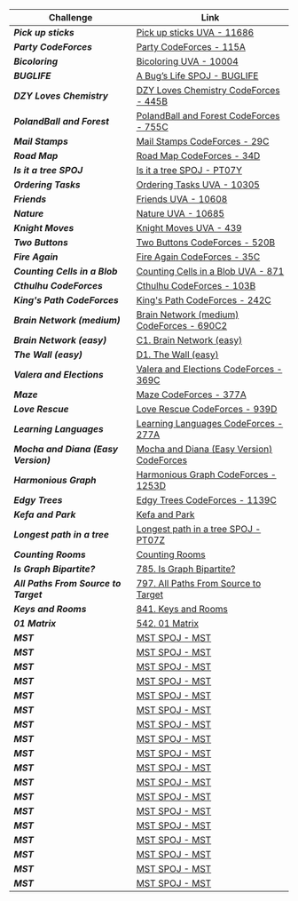| Challenge | Link |
| ------------------ | ------------------|
| ***Pick up sticks***  | [Pick up sticks UVA - 11686](https://vjudge.net/contest/479503#problem/J)|
| ***Party CodeForces***  | [Party CodeForces - 115A](https://codeforces.com/contest/115/problem/A)|
| ***Bicoloring***  | [Bicoloring UVA - 10004](https://vjudge.net/contest/479503#problem/H)|
| ***BUGLIFE***  | [A Bug’s Life SPOJ - BUGLIFE](https://www.spoj.com/problems/BUGLIFE/en/)|
| ***DZY Loves Chemistry***  | [DZY Loves Chemistry CodeForces - 445B](https://codeforces.com/problemset/problem/445/B)|
| ***PolandBall and Forest***  | [PolandBall and Forest CodeForces - 755C](https://codeforces.com/problemset/problem/755/C)|
| ***Mail Stamps***  | [Mail Stamps CodeForces - 29C](https://codeforces.com/problemset/problem/29/C)|
| ***Road Map***  | [Road Map CodeForces - 34D](https://codeforces.com/problemset/problem/34/D)|
| ***Is it a tree SPOJ***  | [Is it a tree SPOJ - PT07Y ](https://www.spoj.com/problems/PT07Y/en/)|
| ***Ordering Tasks***  | [Ordering Tasks UVA - 10305](https://vjudge.net/contest/479503#problem/G)|
| ***Friends***  | [Friends UVA - 10608](https://vjudge.net/contest/479503#problem/B)|
| ***Nature***  | [Nature UVA - 10685 ](https://vjudge.net/contest/479503#problem/C)|
| ***Knight Moves***  | [Knight Moves UVA - 439](https://vjudge.net/contest/480082#problem/B)|
| ***Two Buttons***  | [Two Buttons CodeForces - 520B](https://codeforces.com/problemset/problem/520/B)|
| ***Fire Again***  | [Fire Again CodeForces - 35C](https://codeforces.com/problemset/problem/35/C)|
| ***Counting Cells in a Blob***  | [Counting Cells in a Blob UVA - 871](https://vjudge.net/contest/480082#problem/E)|
| ***Cthulhu CodeForces***  | [Cthulhu CodeForces - 103B](https://codeforces.com/contest/103/problem/B)|
| ***King's Path CodeForces***  | [King's Path CodeForces - 242C](https://codeforces.com/contest/242/problem/C)|
| ***Brain Network (medium)***  | [Brain Network (medium) CodeForces - 690C2](https://codeforces.com/contest/690/problem/C2)|
| ***Brain Network (easy)***  | [C1. Brain Network (easy)](https://codeforces.com/contest/690/problem/C1)|
| ***The Wall (easy)***  | [D1. The Wall (easy)](https://codeforces.com/contest/690/problem/D1)|
| ***Valera and Elections***  | [Valera and Elections CodeForces - 369C](https://codeforces.com/contest/369/problem/C)|
| ***Maze***  | [Maze CodeForces - 377A](https://codeforces.com/contest/377/problem/A)|
| ***Love Rescue***  | [Love Rescue CodeForces - 939D](https://codeforces.com/contest/939/problem/D)|
| ***Learning Languages***  | [Learning Languages CodeForces - 277A](https://codeforces.com/contest/277/problem/A)|
| ***Mocha and Diana (Easy Version)***  | [Mocha and Diana (Easy Version) CodeForces](https://codeforces.com/contest/1559/problem/D1)|
| ***Harmonious Graph***  | [Harmonious Graph CodeForces - 1253D](https://codeforces.com/contest/1253/problem/D)|
| ***Edgy Trees***  | [Edgy Trees CodeForces - 1139C](https://codeforces.com/problemset/problem/1139/C)|
| ***Kefa and Park***  | [Kefa and Park](https://codeforces.com/problemset/problem/580/C)|
| ***Longest path in a tree***  | [Longest path in a tree SPOJ - PT07Z](https://www.spoj.com/problems/PT07Z/en/)|
| ***Counting Rooms***  | [Counting Rooms](https://cses.fi/problemset/task/1192)|
| ***Is Graph Bipartite?***  | [785. Is Graph Bipartite?](https://leetcode.com/problems/is-graph-bipartite/)|
| ***All Paths From Source to Target***  | [797. All Paths From Source to Target](https://leetcode.com/problems/all-paths-from-source-to-target/)|
| ***Keys and Rooms***  | [841. Keys and Rooms](https://leetcode.com/problems/keys-and-rooms/)|
| ***01 Matrix***  | [542. 01 Matrix](https://leetcode.com/problems/01-matrix/)|
| ***MST***  | [MST SPOJ - MST](https://www.spoj.com/problems/MST/en/)|
| ***MST***  | [MST SPOJ - MST](https://www.spoj.com/problems/MST/en/)|
| ***MST***  | [MST SPOJ - MST](https://www.spoj.com/problems/MST/en/)|
| ***MST***  | [MST SPOJ - MST](https://www.spoj.com/problems/MST/en/)|
| ***MST***  | [MST SPOJ - MST](https://www.spoj.com/problems/MST/en/)|
| ***MST***  | [MST SPOJ - MST](https://www.spoj.com/problems/MST/en/)|
| ***MST***  | [MST SPOJ - MST](https://www.spoj.com/problems/MST/en/)|
| ***MST***  | [MST SPOJ - MST](https://www.spoj.com/problems/MST/en/)|
| ***MST***  | [MST SPOJ - MST](https://www.spoj.com/problems/MST/en/)|
| ***MST***  | [MST SPOJ - MST](https://www.spoj.com/problems/MST/en/)|
| ***MST***  | [MST SPOJ - MST](https://www.spoj.com/problems/MST/en/)|
| ***MST***  | [MST SPOJ - MST](https://www.spoj.com/problems/MST/en/)|
| ***MST***  | [MST SPOJ - MST](https://www.spoj.com/problems/MST/en/)|
| ***MST***  | [MST SPOJ - MST](https://www.spoj.com/problems/MST/en/)|
| ***MST***  | [MST SPOJ - MST](https://www.spoj.com/problems/MST/en/)|
| ***MST***  | [MST SPOJ - MST](https://www.spoj.com/problems/MST/en/)|
| ***MST***  | [MST SPOJ - MST](https://www.spoj.com/problems/MST/en/)|
| ***MST***  | [MST SPOJ - MST](https://www.spoj.com/problems/MST/en/)|

